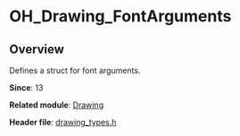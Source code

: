 # OH_Drawing_FontArguments

## Overview

Defines a struct for font arguments.

**Since**: 13

**Related module**: [Drawing](capi-drawing.md)

**Header file**: [drawing_types.h](capi-drawing-types-h.md)
